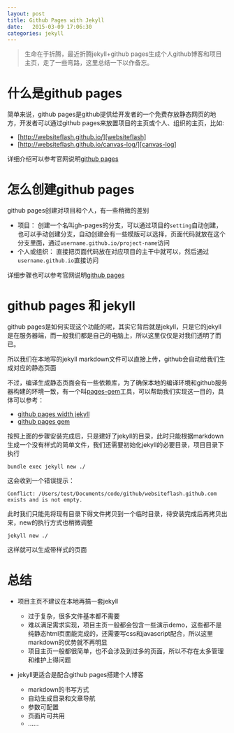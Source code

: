 ```yaml
---
layout: post
title: Github Pages with Jekyll
date:   2015-03-09 17:06:30
categories: jekyll
---
```


> 生命在于折腾，最近折腾jekyll+github pages生成个人github博客和项目主页，走了一些弯路，这里总结一下以作备忘。

# 什么是github pages

简单来说，github pages是github提供给开发者的一个免费存放静态网页的地方，开发者可以通过github pages来放置项目的主页或个人、组织的主页，比如:

* [http://websiteflash.github.io/][websiteflash]
* [http://websiteflash.github.io/canvas-log/][canvas-log]

详细介绍可以参考官网说明[github pages][github pages]

# 怎么创建github pages

github pages创建对项目和个人，有一些稍微的差别

* 项目： 创建一个名叫gh-pages的分支，可以通过项目的`setting`自动创建，也可以手动创建分支，自动创建会有一些模版可以选择，页面代码就放在这个分支里面，通过`username.github.io/project-name`访问
* 个人或组织： 直接把页面代码放在对应项目的主干中就可以，然后通过`username.github.io`直接访问

详细步骤也可以参考官网说明[github pages][github pages]

# github pages 和 jekyll

github pages是如何实现这个功能的呢，其实它背后就是jekyll，只是它的jekyll是在服务器端，而一般我们都是自己的电脑上，所以这里仅仅是对我们透明了而已。

所以我们在本地写的jekyll markdown文件可以直接上传，github会自动给我们生成对应的静态页面

不过，编译生成静态页面会有一些依赖库，为了确保本地的编译环境和github服务器构建的环境一致，有一个叫[pages-gem][pages gem]工具，可以帮助我们实现这一目的，具体可以参考：

* [github pages width jekyll][github pages width jekyll]
* [github pages gem][github pages gem]

按照上面的步骤安装完成后，只是建好了jekyll的目录，此时只能根据markdown生成一个没有样式的简单文件，我们还需要初始化jekyll的必要目录，项目目录下执行

    bundle exec jekyll new ./

这会收到一个错误提示：

    Conflict: /Users/test/Documents/code/github/websiteflash.github.com exists and is not empty.

此时我们只能先将现有目录下得文件拷贝到一个临时目录，待安装完成后再拷贝出来，new的执行方式也稍微调整

    jekyll new ./

这样就可以生成带样式的页面

# 总结

* 项目主页不建议在本地再搞一套jekyll
    
    + 过于复杂，很多文件基本都不需要
    + 难以满足需求实现，项目主页一般都会包含一些演示demo，这些都不是纯静态html页面能完成的，还需要写css和javascript配合，所以这里markdown的优势就不再明显
    + 项目主页一般都很简单，也不会涉及到过多的页面，所以不存在太多管理和维护上得问题


* jekyll更适合是配合github pages搭建个人博客

    + markdown的书写方式
    + 自动生成目录和文章导航
    + 参数可配置
    + 页面片可共用
    + ......

[github pages]: https://pages.github.com/
[pages gem]: https://github.com/github/pages-gem
[github pages width jekyll]: https://help.github.com/articles/using-jekyll-with-pages/
[github pages gem]: http://wcc723.github.io/jekyll/2014/09/05/github-page/
[websiteflash]: http://websiteflash.github.io/
[canvas-log]: http://websiteflash.github.io/canvas-log/